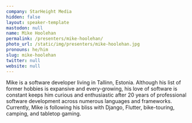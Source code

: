 ```yaml
---
company: StarHeight Media
hidden: false
layout: speaker-template
mastodon: null
name: Mike Hoolehan
permalink: /presenters/mike-hoolehan/
photo_url: /static/img/presenters/mike-hoolehan.jpg
pronouns: he/him
slug: mike-hoolehan
twitter: null
website: null
---
```


Mike is a software developer living in Tallinn, Estonia.  Although his list of former hobbies is expansive and every-growing, his love of software is constant keeps him curious and enthusiastic after 20 years of professional software development across numerous languages and frameworks. Currently, Mike is following his bliss with Django, Flutter, bike-touring, camping, and tabletop gaming.
